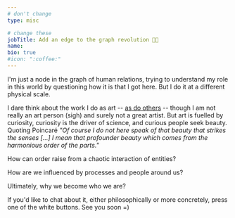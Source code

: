 ```yaml
---
# don't change
type: misc

# change these
jobTitle: Add an edge to the graph revolution ✊🏽
name:
bio: true
#icon: ":coffee:"
---
```


I'm just a node in the graph of human relations, trying to understand my role in this world by questioning how it is that I got here. But I do it at a different physical scale.


I dare think about the work I do as art -- [as do others](https://www.jstor.org/stable/1571931) -- though I am not really an art person (sigh) and surely not a great artist. But art is fuelled by curiosity, curiosity is the driver of science, and curious people seek beauty. Quoting Poincaré *"Of course I do not here speak of that beauty that strikes the senses [...] I mean that profounder beauty which comes from the harmonious order of the parts."*


How can order raise from a chaotic interaction of entities?

How are we influenced by processes and people around us?

Ultimately, why we become who we are?

If you'd like to chat about it, either philosophically or more concretely, press one of the white buttons. See you soon =)

